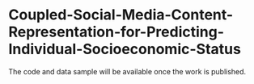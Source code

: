 # Coupled-Social-Media-Content-Representation-for-Predicting-Individual-Socioeconomic-Status
The code and data sample will be available once the work is published.
